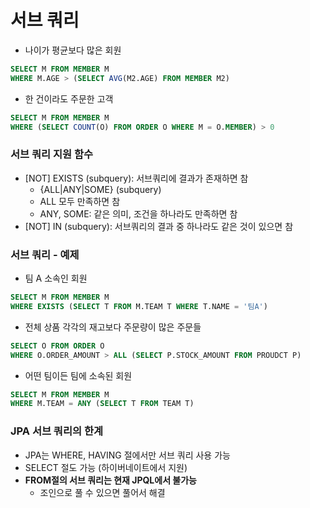 # 서브 쿼리

- 나이가 평균보다 많은 회원

```sql
SELECT M FROM MEMBER M
WHERE M.AGE > (SELECT AVG(M2.AGE) FROM MEMBER M2)
```

- 한 건이라도 주문한 고객

```sql
SELECT M FROM MEMBER M
WHERE (SELECT COUNT(O) FROM ORDER O WHERE M = O.MEMBER) > 0
```

### 서브 쿼리 지원 함수

- [NOT] EXISTS (subquery): 서브쿼리에 결과가 존재하면 참
  - {ALL|ANY|SOME} (subquery)
  - ALL 모두 만족하면 참
  - ANY, SOME: 같은 의미, 조건을 하나라도 만족하면 참
- [NOT] IN (subquery): 서브쿼리의 결과 중 하나라도 같은 것이 있으면 참 

### 서브 쿼리 - 예제

- 팀 A 소속인 회원

```sql
SELECT M FROM MEMBER M
WHERE EXISTS (SELECT T FROM M.TEAM T WHERE T.NAME = '팀A')
```

- 전체 상품 각각의 재고보다 주문량이 많은 주문들

```sql
SELECT O FROM ORDER O
WHERE O.ORDER_AMOUNT > ALL (SELECT P.STOCK_AMOUNT FROM PROUDCT P)
```

- 어떤 팀이든 팀에 소속된 회원

```sql
SELECT M FROM MEMBER M
WHERE M.TEAM = ANY (SELECT T FROM TEAM T)
```

### JPA 서브 쿼리의 한계

- JPA는 WHERE, HAVING 절에서만 서브 쿼리 사용 가능
- SELECT 절도 가능 (하이버네이트에서 지원)
- __FROM절의 서브 쿼리는 현재 JPQL에서 불가능__
  - 조인으로 풀 수 있으면 풀어서 해결